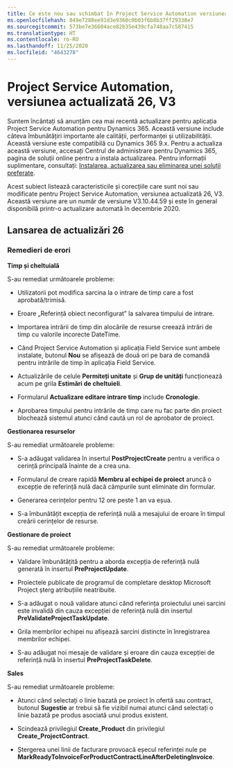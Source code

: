 ```yaml
---
title: Ce este nou sau schimbat în Project Service Automation versiunea actualizată 26, V3
ms.openlocfilehash: 849e7288ee91d3e9360c0b03f6b8b37ff29338e7
ms.sourcegitcommit: 573be7e36604ace82b35e439cfa748aa7c587415
ms.translationtype: HT
ms.contentlocale: ro-RO
ms.lasthandoff: 11/25/2020
ms.locfileid: "4643278"
---
```

<a name="project-service-automation-update-release-26-v3"></a>Project Service Automation, versiunea actualizată 26, V3
================================================

Suntem încântați să anunțăm cea mai recentă actualizare pentru aplicația Project Service Automation pentru Dynamics 365. Această versiune include câteva îmbunătățiri importante ale calității, performanței și utilizabilității. Această versiune este compatibilă cu Dynamics 365 9.x. Pentru a actualiza această versiune, accesați Centrul de administrare pentru Dynamics 365, pagina de soluții online pentru a instala actualizarea. Pentru informații suplimentare, consultați: [Instalarea, actualizarea sau eliminarea unei soluții preferate](https://docs.microsoft.com/power-platform/admin/install-remove-preferred-solution).

Acest subiect listează caracteristicile și corecțiile care sunt noi sau modificate pentru Project Service Automation, versiunea actualizată 26, V3. Această versiune are un număr de versiune V3.10.44.59 și este în general disponibilă printr-o actualizare automată în decembrie 2020.

<a name="update-release-26"></a>Lansarea de actualizări 26
-----------------

### <a name="bug-fixes"></a>Remedieri de erori

**Timp și cheltuială**

S-au remediat următoarele probleme:

-   Utilizatorii pot modifica sarcina la o intrare de timp care a fost aprobată/trimisă.

-   Eroare „Referință obiect neconfigurat” la salvarea timpului de intrare.

-   Importarea intrării de timp din alocările de resurse creează intrări de timp cu valorile incorecte DateTime.

-   Când Project Service Automation și aplicația Field Service sunt ambele instalate, butonul **Nou** se afișează de două ori pe bara de comandă pentru intrările de timp în aplicația Field Service.

-   Actualizările de celule **Permiteți unitate** și **Grup de unități** funcționează acum pe grila **Estimări de cheltuieli**.

-   Formularul **Actualizare editare intrare timp** include **Cronologie**.

-   Aprobarea timpului pentru intrările de timp care nu fac parte din proiect blochează sistemul atunci când caută un rol de aprobator de proiect.

**Gestionarea resurselor**

S-au remediat următoarele probleme:

-   S-a adăugat validarea în insertul **PostProjectCreate** pentru a verifica o cerință principală înainte de a crea una.

-   Formularul de creare rapidă **Membru al echipei de proiect** aruncă o excepție de referință nulă dacă câmpurile sunt eliminate din formular.

-   Generarea cerințelor pentru 12 ore peste 1 an va eșua.

-   S-a îmbunătățit excepția de referință nulă a mesajului de eroare în timpul creării cerințelor de resurse.

**Gestionare de proiect**

S-au remediat următoarele probleme:

-   Validare îmbunătățită pentru a aborda excepția de referință nulă generată în insertul **PreProjectUpdate**.

-   Proiectele publicate de programul de completare desktop Microsoft Project șterg atribuțiile neatribuite.

-   S-a adăugat o nouă validare atunci când referința proiectului unei sarcini este invalidă din cauza excepției de referință nulă din insertul **PreValidateProjectTaskUpdate**.

-   Grila membrilor echipei nu afișează sarcini distincte în înregistrarea membrilor echipei.

-   S-au adăugat noi mesaje de validare și eroare din cauza excepției de referință nulă în insertul **PreProjectTaskDelete**.

**Sales**

S-au remediat următoarele probleme:

-   Atunci când selectați o linie bazată pe proiect în ofertă sau contract, butonul **Sugestie** ar trebui să fie vizibil numai atunci când selectați o linie bazată pe produs asociată unui produs existent.

-   Scindează privilegiul **Create_Product** din privilegiul **Create_ProjectContract**.

-   Ștergerea unei linii de facturare provoacă eșecul referinței nule pe **MarkReadyToInvoiceForProductContractLineAfterDeletingInvoice**.
